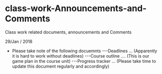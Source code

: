 # class-work-Announcements-and-Comments
Class work related documents, announcements and Comments

29/Jan / 2018
- Please take note of the following docuemnts
---Deadlines ...        (Apparently it is hard to work without deadlines)
---Course outline ....  (This is our game plan in the course unit)
---Progress tracker ... (Please take time to update this document regularly and accordingly)
